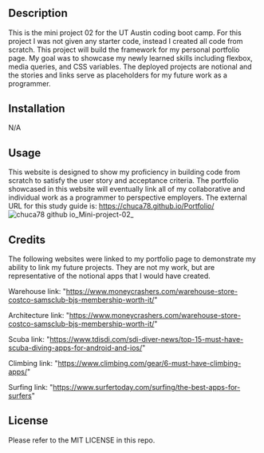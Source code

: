 # <Mini-Project-02-Webpage>

## Description

This is the mini project 02 for the UT Austin coding boot camp. 
For this project I was not given any starter code, instead I created all code from scratch. This project will build the framework for my personal portfolio page. My goal was to showcase my newly learned skills including flexbox, media queries, and CSS variables. The deployed projects are notional and the stories and links serve as placeholders for my future work as a programmer.

## Installation

N/A

## Usage

This website is designed to show my proficiency in building code from scratch to satisfy the user story and acceptance criteria. The portfolio showcased in this website will eventually link all of my collaborative and individual work as a programmer to perspective employers. The external URL for this study guide is: https://chuca78.github.io/Portfolio/
![chuca78 github io_Mini-project-02_](https://user-images.githubusercontent.com/97859682/192421874-9e09456f-5a24-4b91-b1bd-1fb052617489.png)
    
## Credits

The following websites were linked to my portfolio page to demonstrate my ability to link my future projects. They are not my work, but are representative of the notional apps that I would have created.

Warehouse link:
"https://www.moneycrashers.com/warehouse-store-costco-samsclub-bjs-membership-worth-it/"

Architecture link:
"https://www.moneycrashers.com/warehouse-store-costco-samsclub-bjs-membership-worth-it/"

Scuba link:
"https://www.tdisdi.com/sdi-diver-news/top-15-must-have-scuba-diving-apps-for-android-and-ios/"

Climbing link:
"https://www.climbing.com/gear/6-must-have-climbing-apps/"

Surfing link:
"https://www.surfertoday.com/surfing/the-best-apps-for-surfers"

## License

Please refer to the MIT LICENSE in this repo.

